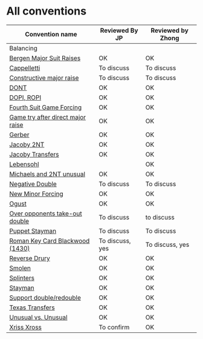 # All conventions

| Convention name | Reviewed By JP | Reviewed by Zhong |
| --- | --- | --- |
| Balancing | | |
| [Bergen Major Suit Raises](bergen.md) | OK | OK |
| [Cappelletti](cappelletti.md) | To discuss | To discuss  |
| [Constructive major raise](constructive-major-raise.md) | To discuss  | To discuss |
| [DONT](dont.md) | OK | OK |
| [DOPI, ROPI](dopi.md) | OK | OK |
| [Fourth Suit Game Forcing](fourth-suit-forcing.md) | OK | OK |
| [Game try after direct major raise](game-try-help-suit.md) | OK |OK |
| [Gerber](gerber.md) | OK | OK|
| [Jacoby 2NT](jacoby-2nt.md) | OK | OK |
| [Jacoby Transfers](jacoby-transfers.md) | OK | OK |
| [Lebensohl](lebensohl.md) | | OK |
| [Michaels and 2NT unusual](michaels.md) | OK | OK |
| [Negative Double](negative-double.md) | To discuss | To discuss |
| [New Minor Forcing](new-minor-forcing.md) | OK | OK|
| [Ogust](ogust.md) | OK | OK |
| [Over opponents take-out double](over-opponents-take-out-double.md) | To discuss  | to discuss |
| [Puppet Stayman](puppet-stayman.md) | To discuss  | To discuss |
| [Roman Key Card Blackwood (1430)](1430.md) | To discuss, yes | To discuss, yes |
| [Reverse Drury](drury-reversed.md) | OK | OK |
| [Smolen](smolen.md) | OK |OK |
| [Splinters](splinters.md) | OK | OK  |
| [Stayman](stayman.md) | OK  | OK |
| [Support double/redouble](support-double-redouble.md) | OK | OK |
| [Texas Transfers](texas-transfers.md) | OK |OK |
| [Unusual vs. Unusual](unusual-over-unusual.md) | OK |OK |
| [Xriss Xross](xriss-xross.md) | To confirm  | OK |




